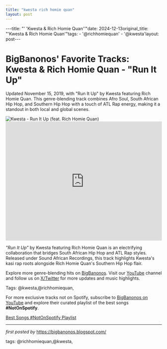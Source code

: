 ```yaml
---
title: "kwesta rich homie quan"
layout: post
---
```

---title: "' 'Kwesta & Rich Homie Quan''"date: 2024-12-13original_title: "'Kwesta & Rich Homie Quan'"tags:  - '@richhomiequan'  - '@kwesta'layout: post---<!-- Post Title --><h1 >BigBanonos' Favorite Tracks: Kwesta & Rich Homie Quan - "Run It Up"</h1> <!-- Introductory Text --><p >Updated November 15, 2019, with "Run It Up" by Kwesta featuring Rich Homie Quan. This genre-blending track combines Afro Soul, South African Hip Hop, and Southern Hip Hop with a touch of ATL Rap energy, making it a standout in both local and global scenes.</p> <!-- Featured Image --><div > <img src="https://www.okayafrica.com/media-library/image.png?id=22082988&width=1245&height=700&quality=85&coordinates=20%2C0%2C21%2C0" alt="Kwesta - Run It Up (feat. Rich Homie Quan)" /></div> <!-- YouTube Video Embed --><div > <iframe width="100%" height="385" src="https://www.youtube.com/embed/C7hlzH-0OzU" title="Kwesta - Run It Up (Official Music Video) ft. Rich Homie Quan" frameborder="0" allow="accelerometer; autoplay; clipboard-write; encrypted-media; gyroscope; picture-in-picture; web-share" referrerpolicy="strict-origin-when-cross-origin" allowfullscreen></iframe></div> <!-- Song Information --><div > <p><em>"Run It Up"</em> by Kwesta featuring Rich Homie Quan is an electrifying collaboration that bridges South African Hip Hop and ATL Rap styles. Released under Sound African Recordings, this track highlights Kwesta's kasi rap roots alongside Rich Homie Quan's Southern Hip Hop flair.</p></div> <!-- Footer Links --><div > <p>Explore more genre-blending hits on <a href="https://bigbanonos.blogspot.com/" target="_blank">BigBanonos</a>. Visit our <a href="https://www.youtube.com/@BigBanonos" target="_blank">YouTube</a> channel and follow us on <a href="https://x.com/bigbanonos" target="_blank">X/Twitter</a> for more updates and music highlights.</p></div> <!-- Tags --><p >Tags: @kwesta,@richhomiequan,</p><!--Subscribe and Playlist Links--><div>    <p>For more exclusive tracks not on Spotify, subscribe to <a href="https://www.youtube.com/@BigBanonos" target="_blank">BigBanonos on YouTube</a> and explore their curated playlist of the best songs <strong>#NotOnSpotify</strong>.</p>    <p><a href="https://www.youtube.com/playlist?list=PLtuNtuTatqI0kFahUCbtbfenC_ET5O_tr" target="_blank">Best Songs #NotOnSpotify Playlist<br /></a></p></div><hr /><p><em>first posted by</em> <a href="https://bigbanonos.blogspot.com/" rel="noopener" target="_new">https://bigbanonos.blogspot.com/</a></p><p>tags: @richhomiequan,@kwesta,</p>